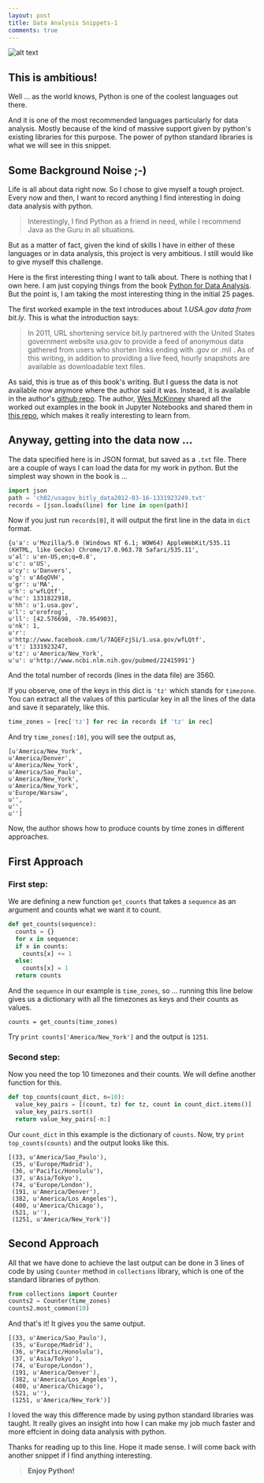 ```yaml
---
layout: post
title: Data Analysis Snippets-1
comments: true
---
```


![alt text](https://udemy-images.udemy.com/course/750x422/396876_cc92_7.jpg "Data Analysis with Python")

## This is ambitious!

Well ... as the world knows, Python is one of the coolest languages out there. 

And it is one of the most recommended languages particularly for data analysis. Mostly because of the kind of massive support given by python's existing libraries for this purpose. The power of python standard libraries is what we will see in this snippet.

## Some Background Noise ;-)

Life is all about data right now. So I chose to give myself a tough project. Every now and then, I want to record anything I find interesting in doing data analysis with python.

> Interestingly, I find Python as a friend in need, while I recommend Java as the Guru in all situations.

But as a matter of fact, given the kind of skills I have in either of these languages or in data analysis, this project is very ambitious. I still would like to give myself this challenge.

Here is the first interesting thing I want to talk about. There is nothing that I own here. I am just copying things from the book [Python for Data Analysis](http://www.cin.ufpe.br/~embat/Python%20for%20Data%20Analysis.pdf). But the point is, I am taking the most interesting thing in the initial 25 pages.

The first worked example in the text introduces about *1.USA.gov data from bit.ly*. This is what the introduction says:

> In 2011, URL shortening service bit.ly partnered with the United States government website usa.gov to provide a feed of anonymous data gathered from users who shorten links ending with .gov or .mil . As of this writing, in addition to providing a live feed, hourly snapshots are available as downloadable text files.

As said, this is true as of this book's writing. But I guess the data is not available now anymore where the author said it was. Instead, it is available in the author's [github repo](https://github.com/wesm/pydata-book/blob/master/ch02/usagov_bitly_data2012-03-16-1331923249.txt). The author, [Wes McKinney](https://github.com/wesm) shared all the worked out examples in the book in Jupyter Notebooks and shared them in [this repo](https://github.com/wesm/pydata-book), which makes it really interesting to learn from.

## Anyway, getting into the data now ...

The data specified here is in JSON format, but saved as a `.txt` file. There are a couple of ways I can load the data for my work in python. But the simplest way shown in the book is ...

```py
import json
path = 'ch02/usagov_bitly_data2012-03-16-1331923249.txt'
records = [json.loads(line) for line in open(path)]
```

Now if you just run `records[0]`, it will output the first line in the data in `dict` format.

```
{u'a': u'Mozilla/5.0 (Windows NT 6.1; WOW64) AppleWebKit/535.11 (KHTML, like Gecko) Chrome/17.0.963.78 Safari/535.11',
u'al': u'en-US,en;q=0.8',
u'c': u'US',
u'cy': u'Danvers',
u'g': u'A6qOVH',
u'gr': u'MA',
u'h': u'wfLQtf',
u'hc': 1331822918,
u'hh': u'1.usa.gov',
u'l': u'orofrog',
u'll': [42.576698, -70.954903],
u'nk': 1,
u'r':
u'http://www.facebook.com/l/7AQEFzjSi/1.usa.gov/wfLQtf',
u't': 1331923247,
u'tz': u'America/New_York',
u'u': u'http://www.ncbi.nlm.nih.gov/pubmed/22415991'}
```

And the total number of records (lines in the data file) are 3560.

If you observe, one of the keys in this dict is `'tz'` which stands for `timezone`. You can extract all the values of this particular key in all the lines of the data and save it separately, like this.

```py
time_zones = [rec['tz'] for rec in records if 'tz' in rec]
```

And try `time_zones[:10]`, you will see the output as,

```
[u'America/New_York',
u'America/Denver',
u'America/New_York',
u'America/Sao_Paulo',
u'America/New_York',
u'America/New_York',
u'Europe/Warsaw',
u'',
u'',
u'']
```

Now, the author shows how to produce counts by time zones in different approaches.

## First Approach

### First step:

We are defining a new function `get_counts` that takes a `sequence` as an argument and counts what we want it to count.

```py
def get_counts(sequence):
  counts = {}
  for x in sequence:
  if x in counts:
    counts[x] += 1
  else:
    counts[x] = 1
  return counts
```

And the `sequence` in our example is `time_zones`, so ... running this line below gives us a dictionary with all the timezones as keys and their counts as values.

```
counts = get_counts(time_zones)
```

Try `print counts['America/New_York']` and the output is `1251`.

### Second step:
Now you need the top 10 timezones and their counts. We will define another function for this.

```py
def top_counts(count_dict, n=10):
  value_key_pairs = [(count, tz) for tz, count in count_dict.items()]
  value_key_pairs.sort()
  return value_key_pairs[-n:]
```

Our `count_dict` in this example is the dictionary of `counts`. Now, try `print top_counts(counts)` and the output looks like this.

```
[(33, u'America/Sao_Paulo'),
 (35, u'Europe/Madrid'),
 (36, u'Pacific/Honolulu'),
 (37, u'Asia/Tokyo'),
 (74, u'Europe/London'),
 (191, u'America/Denver'),
 (382, u'America/Los_Angeles'),
 (400, u'America/Chicago'),
 (521, u''),
 (1251, u'America/New_York')]
```

## Second Approach

All that we have done to achieve the last output can be done in 3 lines of code by using `Counter` method in `collections` library, which is one of the standard libraries of python.

```py
from collections import Counter
counts2 = Counter(time_zones)
counts2.most_common(10)
```

And that's it! It gives you the same output.

```
[(33, u'America/Sao_Paulo'),
 (35, u'Europe/Madrid'),
 (36, u'Pacific/Honolulu'),
 (37, u'Asia/Tokyo'),
 (74, u'Europe/London'),
 (191, u'America/Denver'),
 (382, u'America/Los_Angeles'),
 (400, u'America/Chicago'),
 (521, u''),
 (1251, u'America/New_York')]
```

I loved the way this difference made by using python standard libraries was taught. It really gives an insight into how I can make my job much faster and more effcient in doing data analysis with python.

Thanks for reading up to this line. Hope it made sense. I will come back with another snippet if I find anything interesting.

> **Enjoy Python!**
